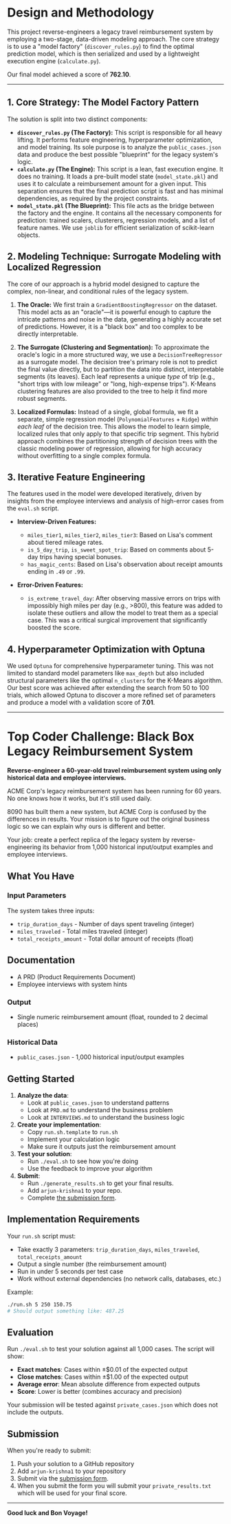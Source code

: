 # Design and Methodology

This project reverse-engineers a legacy travel reimbursement system by employing a two-stage, data-driven modeling approach. The core strategy is to use a "model factory" (`discover_rules.py`) to find the optimal prediction model, which is then serialized and used by a lightweight execution engine (`calculate.py`).

Our final model achieved a score of **762.10**.

---

## 1. Core Strategy: The Model Factory Pattern

The solution is split into two distinct components:

-   **`discover_rules.py` (The Factory):** This script is responsible for all heavy lifting. It performs feature engineering, hyperparameter optimization, and model training. Its sole purpose is to analyze the `public_cases.json` data and produce the best possible "blueprint" for the legacy system's logic.
-   **`calculate.py` (The Engine):** This script is a lean, fast execution engine. It does no training. It loads a pre-built model state (`model_state.pkl`) and uses it to calculate a reimbursement amount for a given input. This separation ensures that the final prediction script is fast and has minimal dependencies, as required by the project constraints.
-   **`model_state.pkl` (The Blueprint):** This file acts as the bridge between the factory and the engine. It contains all the necessary components for prediction: trained scalers, clusterers, regression models, and a list of feature names. We use `joblib` for efficient serialization of scikit-learn objects.

## 2. Modeling Technique: Surrogate Modeling with Localized Regression

The core of our approach is a hybrid model designed to capture the complex, non-linear, and conditional rules of the legacy system.

1.  **The Oracle:** We first train a `GradientBoostingRegressor` on the dataset. This model acts as an "oracle"—it is powerful enough to capture the intricate patterns and noise in the data, generating a highly accurate set of predictions. However, it is a "black box" and too complex to be directly interpretable.

2.  **The Surrogate (Clustering and Segmentation):** To approximate the oracle's logic in a more structured way, we use a `DecisionTreeRegressor` as a surrogate model. The decision tree's primary role is not to predict the final value directly, but to partition the data into distinct, interpretable segments (its leaves). Each leaf represents a unique *type* of trip (e.g., "short trips with low mileage" or "long, high-expense trips"). K-Means clustering features are also provided to the tree to help it find more robust segments.

3.  **Localized Formulas:** Instead of a single, global formula, we fit a separate, simple regression model (`PolynomialFeatures` + `Ridge`) *within each leaf* of the decision tree. This allows the model to learn simple, localized rules that only apply to that specific trip segment. This hybrid approach combines the partitioning strength of decision trees with the classic modeling power of regression, allowing for high accuracy without overfitting to a single complex formula.

## 3. Iterative Feature Engineering

The features used in the model were developed iteratively, driven by insights from the employee interviews and analysis of high-error cases from the `eval.sh` script.

-   **Interview-Driven Features:**
    -   `miles_tier1`, `miles_tier2`, `miles_tier3`: Based on Lisa's comment about tiered mileage rates.
    -   `is_5_day_trip`, `is_sweet_spot_trip`: Based on comments about 5-day trips having special bonuses.
    -   `has_magic_cents`: Based on Lisa's observation about receipt amounts ending in `.49` or `.99`.

-   **Error-Driven Features:**
    -   `is_extreme_travel_day`: After observing massive errors on trips with impossibly high miles per day (e.g., >800), this feature was added to isolate these outliers and allow the model to treat them as a special case. This was a critical surgical improvement that significantly boosted the score.

## 4. Hyperparameter Optimization with Optuna

We used `Optuna` for comprehensive hyperparameter tuning. This was not limited to standard model parameters like `max_depth` but also included structural parameters like the optimal `n_clusters` for the K-Means algorithm. Our best score was achieved after extending the search from 50 to 100 trials, which allowed Optuna to discover a more refined set of parameters and produce a model with a validation score of **7.01**.

---

# Top Coder Challenge: Black Box Legacy Reimbursement System

**Reverse-engineer a 60-year-old travel reimbursement system using only historical data and employee interviews.**

ACME Corp's legacy reimbursement system has been running for 60 years. No one knows how it works, but it's still used daily.

8090 has built them a new system, but ACME Corp is confused by the differences in results. Your mission is to figure out the original business logic so we can explain why ours is different and better.

Your job: create a perfect replica of the legacy system by reverse-engineering its behavior from 1,000 historical input/output examples and employee interviews.

## What You Have

### Input Parameters

The system takes three inputs:

- `trip_duration_days` - Number of days spent traveling (integer)
- `miles_traveled` - Total miles traveled (integer)
- `total_receipts_amount` - Total dollar amount of receipts (float)

## Documentation

- A PRD (Product Requirements Document)
- Employee interviews with system hints

### Output

- Single numeric reimbursement amount (float, rounded to 2 decimal places)

### Historical Data

- `public_cases.json` - 1,000 historical input/output examples

## Getting Started

1. **Analyze the data**: 
   - Look at `public_cases.json` to understand patterns
   - Look at `PRD.md` to understand the business problem
   - Look at `INTERVIEWS.md` to understand the business logic
2. **Create your implementation**:
   - Copy `run.sh.template` to `run.sh`
   - Implement your calculation logic
   - Make sure it outputs just the reimbursement amount
3. **Test your solution**: 
   - Run `./eval.sh` to see how you're doing
   - Use the feedback to improve your algorithm
4. **Submit**:
   - Run `./generate_results.sh` to get your final results.
   - Add `arjun-krishna1` to your repo.
   - Complete [the submission form](https://forms.gle/sKFBV2sFo2ADMcRt8).

## Implementation Requirements

Your `run.sh` script must:

- Take exactly 3 parameters: `trip_duration_days`, `miles_traveled`, `total_receipts_amount`
- Output a single number (the reimbursement amount)
- Run in under 5 seconds per test case
- Work without external dependencies (no network calls, databases, etc.)

Example:

```bash
./run.sh 5 250 150.75
# Should output something like: 487.25
```

## Evaluation

Run `./eval.sh` to test your solution against all 1,000 cases. The script will show:

- **Exact matches**: Cases within ±$0.01 of the expected output
- **Close matches**: Cases within ±$1.00 of the expected output
- **Average error**: Mean absolute difference from expected outputs
- **Score**: Lower is better (combines accuracy and precision)

Your submission will be tested against `private_cases.json` which does not include the outputs.

## Submission

When you're ready to submit:

1. Push your solution to a GitHub repository
2. Add `arjun-krishna1` to your repository
3. Submit via the [submission form](https://forms.gle/sKFBV2sFo2ADMcRt8).
4. When you submit the form you will submit your `private_results.txt` which will be used for your final score.

---

**Good luck and Bon Voyage!**
